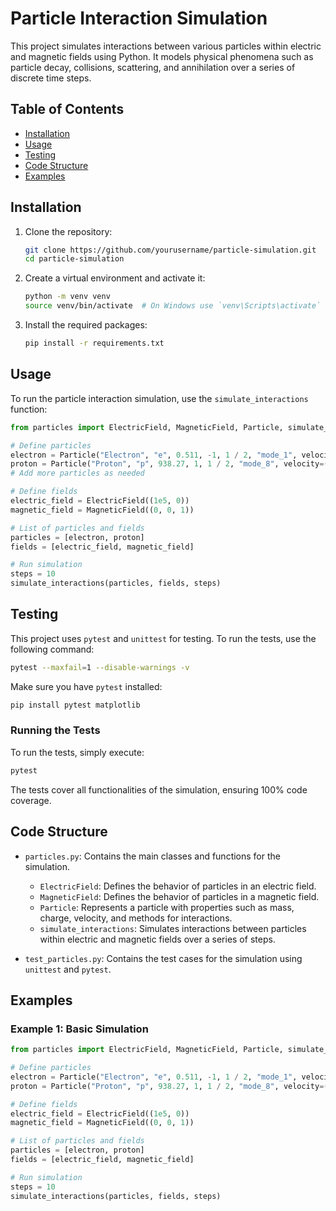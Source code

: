 # Particle Interaction Simulation

This project simulates interactions between various particles within electric and magnetic fields using Python. It models physical phenomena such as particle decay, collisions, scattering, and annihilation over a series of discrete time steps.

## Table of Contents

- [Installation](#installation)
- [Usage](#usage)
- [Testing](#testing)
- [Code Structure](#code-structure)
- [Examples](#examples)


## Installation

1. Clone the repository:
    ```sh
    git clone https://github.com/yourusername/particle-simulation.git
    cd particle-simulation
    ```

2. Create a virtual environment and activate it:
    ```sh
    python -m venv venv
    source venv/bin/activate  # On Windows use `venv\Scripts\activate`
    ```

3. Install the required packages:
    ```sh
    pip install -r requirements.txt
    ```

## Usage

To run the particle interaction simulation, use the `simulate_interactions` function:

```python
from particles import ElectricField, MagneticField, Particle, simulate_interactions, c

# Define particles
electron = Particle("Electron", "e", 0.511, -1, 1 / 2, "mode_1", velocity=(0.1 * c, 0.2 * c))
proton = Particle("Proton", "p", 938.27, 1, 1 / 2, "mode_8", velocity=(0.1 * c, 0.2 * c))
# Add more particles as needed

# Define fields
electric_field = ElectricField((1e5, 0))
magnetic_field = MagneticField((0, 0, 1))

# List of particles and fields
particles = [electron, proton]
fields = [electric_field, magnetic_field]

# Run simulation
steps = 10
simulate_interactions(particles, fields, steps)
```

## Testing

This project uses `pytest` and `unittest` for testing. To run the tests, use the following command:

```sh
pytest --maxfail=1 --disable-warnings -v
```

Make sure you have `pytest` installed:

```sh
pip install pytest matplotlib
```

### Running the Tests

To run the tests, simply execute:

```sh
pytest
```

The tests cover all functionalities of the simulation, ensuring 100% code coverage.

## Code Structure

- `particles.py`: Contains the main classes and functions for the simulation.
  - `ElectricField`: Defines the behavior of particles in an electric field.
  - `MagneticField`: Defines the behavior of particles in a magnetic field.
  - `Particle`: Represents a particle with properties such as mass, charge, velocity, and methods for interactions.
  - `simulate_interactions`: Simulates interactions between particles within electric and magnetic fields over a series of steps.

- `test_particles.py`: Contains the test cases for the simulation using `unittest` and `pytest`.

## Examples

### Example 1: Basic Simulation

```python
from particles import ElectricField, MagneticField, Particle, simulate_interactions, c

# Define particles
electron = Particle("Electron", "e", 0.511, -1, 1 / 2, "mode_1", velocity=(0.1 * c, 0.2 * c))
proton = Particle("Proton", "p", 938.27, 1, 1 / 2, "mode_8", velocity=(0.1 * c, 0.2 * c))

# Define fields
electric_field = ElectricField((1e5, 0))
magnetic_field = MagneticField((0, 0, 1))

# List of particles and fields
particles = [electron, proton]
fields = [electric_field, magnetic_field]

# Run simulation
steps = 10
simulate_interactions(particles, fields, steps)
```
